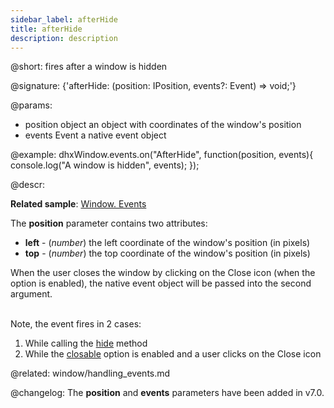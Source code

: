 ```yaml
---
sidebar_label: afterHide
title: afterHide
description: description
---          
```


@short: fires after a window is hidden

@signature: {'afterHide: (position: IPosition, events?: Event) => void;'}

@params:
- position  object      an object with coordinates of the window's position
- events    Event       a native event object

@example:
dhxWindow.events.on("AfterHide", function(position, events){
    console.log("A window is hidden", events);
});



@descr:

**Related sample**: [Window. Events](https://snippet.dhtmlx.com/jfu4upwd)

The **position** parameter contains two attributes:

- **left** - (*number*)	the left coordinate of the window's position (in pixels)
- **top** - (*number*)	the top coordinate of the window's position (in pixels)

When the user closes the window by clicking on the Close icon (when the [](window/api/window_closable_config.md) option is enabled), the native event object will be passed into the second argument.

<br/>
Note, the event fires in 2 cases:

1. While calling the [hide](window/api/window_hide_method.md) method
2. While the [closable](window/api/window_closable_config.md) option is enabled and a user clicks on the Close icon



@related: window/handling_events.md

@changelog: 
The **position** and **events** parameters have been added in v7.0.
